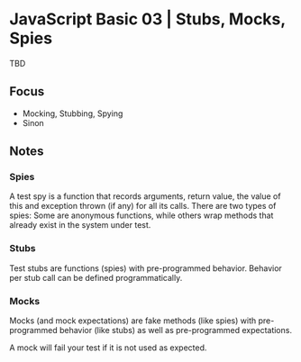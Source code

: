 # JavaScript Basic 03 | Stubs, Mocks, Spies

TBD

## Focus

- Mocking, Stubbing, Spying
- Sinon

## Notes

### Spies

A test spy is a function that records arguments, return value, the value of this and exception thrown (if any) for all its calls. There are two types of spies: Some are anonymous functions, while others wrap methods that already exist in the system under test.

### Stubs

Test stubs are functions (spies) with pre-programmed behavior.
Behavior per stub call can be defined programmatically.

### Mocks

Mocks (and mock expectations) are fake methods (like spies) with pre-programmed behavior (like stubs) as well as pre-programmed expectations.

A mock will fail your test if it is not used as expected.



